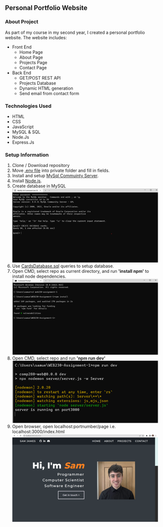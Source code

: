 ## Personal Portfolio Website

### About Project

As part of my course in my second year, I created a personal portfolio website. The website includes:
* Front End
  * Home Page
  * About Page
  * Projects Page
  * Contact Page
* Back End
  * GET/POST REST API
  * Projects Database
  * Dynamic HTML generation
  * Send email from contact form

### Technologies Used

* HTML
* CSS
* JavaScript
* MySQL & SQL
* Node.Js
* Express.Js

### Setup Information

1. Clone / Download repository
2. Move [.env file](https://github.falmouth.ac.uk/SJ272585/WEB230-Assignment-1/blob/main/documentation/.env) into private folder and fill in fields.
3. Install and setup [MySql Commuinty Server](https://dev.mysql.com/downloads/mysql/).
4. Install [Node.js](https://nodejs.org/en/).
5. Create database in MySQL ![](documentation/readme-setup/mysqlsetup.png)
6. Use [CardsDatabase.sql](https://github.falmouth.ac.uk/SJ272585/WEB230-Assignment-1/blob/main/server/sql/CardsDatabase.sql) queries to setup database.
7. Open CMD, select repo as current directory, and run **'install npm'** to install node dependencies. ![](documentation/readme-setup/npminstall.png)
8. Open CMD, select repo and run **'npm run dev'** ![](documentation/readme-setup/npmrundev.png)
9. Open browser, open localhost:portnumber/page i.e. localhost:3000/index.html ![](documentation/readme-setup/localhost.png)
